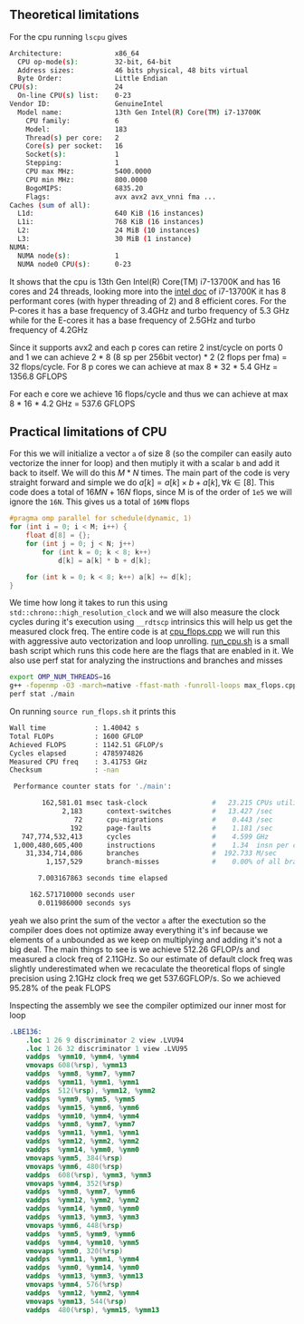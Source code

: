 ## Theoretical limitations

For the cpu running `lscpu` gives
```bash
Architecture:             x86_64
  CPU op-mode(s):         32-bit, 64-bit
  Address sizes:          46 bits physical, 48 bits virtual
  Byte Order:             Little Endian
CPU(s):                   24
  On-line CPU(s) list:    0-23
Vendor ID:                GenuineIntel
  Model name:             13th Gen Intel(R) Core(TM) i7-13700K
    CPU family:           6
    Model:                183
    Thread(s) per core:   2
    Core(s) per socket:   16
    Socket(s):            1
    Stepping:             1
    CPU max MHz:          5400.0000
    CPU min MHz:          800.0000
    BogoMIPS:             6835.20
    Flags:                avx avx2 avx_vnni fma ...
Caches (sum of all):      
  L1d:                    640 KiB (16 instances)
  L1i:                    768 KiB (16 instances)
  L2:                     24 MiB (10 instances)
  L3:                     30 MiB (1 instance)
NUMA:                     
  NUMA node(s):           1
  NUMA node0 CPU(s):      0-23
```
It shows that the cpu is 13th Gen Intel(R) Core(TM) i7-13700K and has 16 cores and 24 threads, looking more into the [intel doc](https://www.intel.com/content/www/us/en/products/sku/230500/intel-core-i713700k-processor-30m-cache-up-to-5-40-ghz/specifications.html?utm_source=chatgpt.com) of i7-13700K it has 8 performant cores (with hyper threading of 2) and 8 efficient cores. For the P-cores it has a base frequency of 3.4GHz and turbo frequency of 5.3 GHz while for the E-cores it has a base frequency of 2.5GHz and turbo frequency of 4.2GHz

Since it supports avx2 and each p cores can retire 2 inst/cycle on ports 0 and 1 we can achieve 2 * 8 (8 sp per 256bit vector) * 2 (2 flops per fma) = 32 flops/cycle. For 8 p cores we can achieve at max 8 * 32 * 5.4 GHz = 1356.8 GFLOPS

For each e core we achieve 16 flops/cycle and thus we can achieve at max 8 * 16 * 4.2 GHz = 537.6 GFLOPS

## Practical limitations of CPU

For this we will initialize a vector `a` of size 8 (so the compiler can easily auto vectorize the inner for loop) and then mutiply it with a scalar `b` and add it back to itself. We will do this $M * N$ times. The main part of the code is very straight forward and simple we do $a[k] = a[k] \times b + a[k], \forall k\in [8]$. This code does a total of $16MN + 16N$ flops, since M is of the order of `1e5` we will ignore the `16N`. This gives us a total of `16MN` flops
```cpp
#pragma omp parallel for schedule(dynamic, 1)
for (int i = 0; i < M; i++) {
    float d[8] = {};
    for (int j = 0; j < N; j++)
        for (int k = 0; k < 8; k++)
            d[k] = a[k] * b + d[k];

    for (int k = 0; k < 8; k++) a[k] += d[k];
}
```

We time how long it takes to run this using `std::chrono::high_resolution_clock` and we will also measure the clock cycles during it's execution using `__rdtscp` intrinsics this will help us get the measured clock freq. The entire code is at [cpu_flops.cpp](./cpu_flops.cpp) we will run this with aggressive auto vectorization and loop unrolling. [run_cpu.sh](./run_cpu.sh) is a small bash script which runs this code here are the flags that are enabled in it. We also use perf stat for analyzing the instructions and branches and misses

```bash
export OMP_NUM_THREADS=16
g++ -fopenmp -O3 -march=native -ffast-math -funroll-loops max_flops.cpp -o main
perf stat ./main
```

On running `source run_flops.sh` it prints this
```bash
Wall time            : 1.40042 s
Total FLOPs          : 1600 GFLOP
Achieved FLOPS       : 1142.51 GFLOP/s
Cycles elapsed       : 4785974826
Measured CPU freq    : 3.41753 GHz
Checksum             : -nan

 Performance counter stats for './main':

        162,581.01 msec task-clock                #   23.215 CPUs utilized          
             2,183      context-switches          #   13.427 /sec                   
                72      cpu-migrations            #    0.443 /sec                   
               192      page-faults               #    1.181 /sec                   
   747,774,532,413      cycles                    #    4.599 GHz                    
 1,000,480,605,400      instructions              #    1.34  insn per cycle         
    31,334,714,086      branches                  #  192.733 M/sec                  
         1,157,529      branch-misses             #    0.00% of all branches        

       7.003167863 seconds time elapsed

     162.571710000 seconds user
       0.011986000 seconds sys
```
yeah we also print the sum of the vector `a` after the exectution so the compiler does does not optimize away everything it's inf because we elements of `a` unbounded as we keep on multiplying and adding it's not a big deal. The main things to see is we achieve 512.26 GFLOP/s and measured a clock freq of 2.11GHz. So our estimate of default clock freq was slightly underestimated when we recaculate the theoretical flops of single precision using 2.1GHz clock freq we get 537.6GFLOP/s. So we achieved 95.28% of the peak FLOPS

Inspecting the assembly we see the compiler optimized our inner most for loop
```s
.LBE136:
    .loc 1 26 9 discriminator 2 view .LVU94
    .loc 1 26 32 discriminator 1 view .LVU95
    vaddps	%ymm10, %ymm4, %ymm4
    vmovaps	608(%rsp), %ymm13
    vaddps	%ymm8, %ymm7, %ymm7
    vaddps	%ymm11, %ymm1, %ymm1
    vaddps	512(%rsp), %ymm12, %ymm2
    vaddps	%ymm9, %ymm5, %ymm5
    vaddps	%ymm15, %ymm6, %ymm6
    vaddps	%ymm10, %ymm4, %ymm4
    vaddps	%ymm8, %ymm7, %ymm7
    vaddps	%ymm11, %ymm1, %ymm1
    vaddps	%ymm12, %ymm2, %ymm2
    vaddps	%ymm14, %ymm0, %ymm0
    vmovaps	%ymm5, 384(%rsp)
    vmovaps	%ymm6, 480(%rsp)
    vaddps	608(%rsp), %ymm3, %ymm3
    vmovaps	%ymm4, 352(%rsp)
    vaddps	%ymm8, %ymm7, %ymm6
    vaddps	%ymm12, %ymm2, %ymm2
    vaddps	%ymm14, %ymm0, %ymm0
    vaddps	%ymm13, %ymm3, %ymm3
    vmovaps	%ymm6, 448(%rsp)
    vaddps	%ymm5, %ymm9, %ymm6
    vaddps	%ymm4, %ymm10, %ymm5
    vmovaps	%ymm0, 320(%rsp)
    vaddps	%ymm11, %ymm1, %ymm4
    vaddps	%ymm0, %ymm14, %ymm0
    vaddps	%ymm13, %ymm3, %ymm13
    vmovaps	%ymm4, 576(%rsp)
    vaddps	%ymm12, %ymm2, %ymm4
    vmovaps	%ymm13, 544(%rsp)
    vaddps	480(%rsp), %ymm15, %ymm13
```